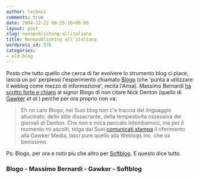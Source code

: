 ```yaml
---
author: leibniz
comments: true
date: 2004-12-22 00:25:16+00:00
layout: post
slug: nanopublishing-allitaliana
title: Nanopublishing all'italiana
wordpress_id: 576
categories:
- old-blog
---
```


Posto che tutto quello che cerca di far evolvere lo strumento blog ci piace, lascia un po' perplessi l'esperimento chiamato [Blogo](http://www.blogo.it/) (che 'punta a utilizzare il weblog come mezzo di informazione', recita l'Ansa). Massimo Bernardi [ha scritto forte e chiaro](http://massimobernardi.blogs.it/2004/12/21.html#a606) al signor Blogo di non citare Nick Denton (quello di [Gawker](http://www.gawker.com/) _et al._) perche per ora proprio non va: 




> 

> 
> Eh no caro Blogo, nei Suoi blog non c'e traccia del linguaggio
allucinato, dello stile dissacrante, della tempestivita ossessiva dei
giornali di Denton. Che non e mica peccato intendiamoci, ma per il
momento mi ascolti, tolga dai Suoi [comunicati stampa](http://www.blogo.it/static/comunicato-stampa/) il riferimento alla Gawker Media, lasci pure quello alla Weblogs Inc. che va benissimo. 




Ps: Blogo, per ora e noto piu che altro per [Softblog](http://www.softblog.it/). E questo dice tutto.




### Blogo - Massimo Bernardi - Gawker - Softblog
